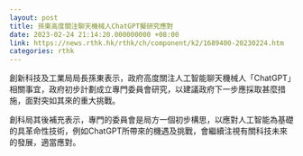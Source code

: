 ```yaml
---
layout: post
title: 孫東高度關注聊天機械人ChatGPT擬研究應對　　
date: 2023-02-24 21:14:20.000000000 +08:00
link: https://news.rthk.hk/rthk/ch/component/k2/1689400-20230224.htm
categories: rthk
---
```


創新科技及工業局局長孫東表示，政府高度關注人工智能聊天機械人「ChatGPT」相關事宜，政府初步計劃成立專門委員會研究，以建議政府下一步應採取甚麼措施，面對突如其來的重大挑戰。

創科局其後補充表示，專門的委員會是局方一個初步構思，以應對人工智能為基礎的具革命性技術，例如ChatGPT所帶來的機遇及挑戰，會繼續注視有關科技未來的發展，適當應對。
